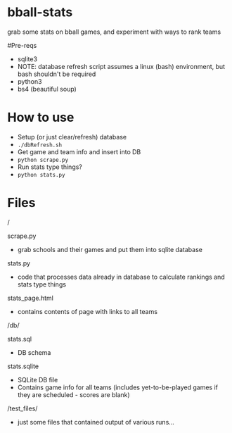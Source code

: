 # bball-stats

grab some stats on bball games, and experiment with ways to rank teams

#Pre-reqs
- sqlite3
 - NOTE: database refresh script assumes a linux (bash) environment, but bash shouldn't be required
- python3
- bs4 (beautiful soup)

# How to use
- Setup (or just clear/refresh) database
 - `./dbRefresh.sh`
- Get game and team info and insert into DB
 - `python scrape.py`
- Run stats type things?
 - `python stats.py`

# Files
/

scrape.py
- grab schools and their games and put them into sqlite database

stats.py
- code that processes data already in database to calculate rankings and stats type things

stats_page.html
- contains contents of page with links to all teams

/db/

stats.sql
- DB schema

stats.sqlite
- SQLite DB file
- Contains game info for all teams (includes yet-to-be-played games if they are scheduled - scores are blank)

/test_files/
- just some files that contained output of various runs...
